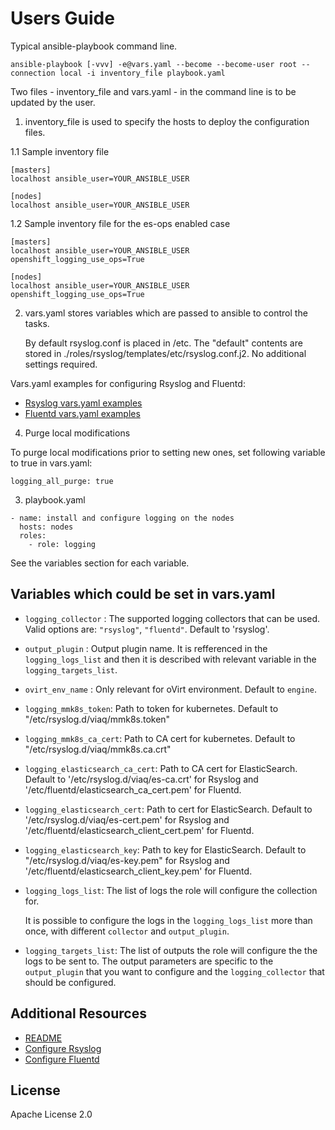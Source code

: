 # Users Guide

Typical ansible-playbook command line.

``` ansible-playbook [-vvv] -e@vars.yaml --become --become-user root --connection local -i inventory_file playbook.yaml ```

Two files - inventory_file and vars.yaml - in the command line is to be updated by the user.

1. inventory_file is used to specify the hosts to deploy the configuration files.

1.1  Sample inventory file
```
[masters]
localhost ansible_user=YOUR_ANSIBLE_USER

[nodes]
localhost ansible_user=YOUR_ANSIBLE_USER
```

1.2  Sample inventory file for the es-ops enabled case
```
[masters]
localhost ansible_user=YOUR_ANSIBLE_USER openshift_logging_use_ops=True

[nodes]
localhost ansible_user=YOUR_ANSIBLE_USER openshift_logging_use_ops=True
```


2. vars.yaml stores variables which are passed to ansible to control the tasks.

   By default rsyslog.conf is placed in /etc.  The "default" contents are stored in ./roles/rsyslog/templates/etc/rsyslog.conf.j2.
   No additional settings required.

Vars.yaml examples for configuring Rsyslog and Fluentd:
   * [Rsyslog vars.yaml examples](https://github.com/linux-system-roles/logging/docs/vars_yaml_rsyslog.md)
   * [Fluentd vars.yaml examples](https://github.com/linux-system-roles/logging/docs/vars_yaml_fluentd.md)

4. Purge local modifications

To purge local modifications prior to setting new ones, set following variable to true in vars.yaml:

```
logging_all_purge: true
```

3. playbook.yaml

```
- name: install and configure logging on the nodes
  hosts: nodes
  roles:
    - role: logging
```

   See the variables section for each variable.


## Variables which could be set in vars.yaml

- `logging_collector` : The supported logging collectors that can be used. Valid options are: `"rsyslog"`, `"fluentd"`. Default to 'rsyslog'.
- `output_plugin` : Output plugin name. It is refferenced in the `logging_logs_list` and then it is described with relevant variable in the `logging_targets_list`.
- `ovirt_env_name` : Only relevant for oVirt environment.  Default to `engine`.

- `logging_mmk8s_token`: Path to token for kubernetes.  Default to "/etc/rsyslog.d/viaq/mmk8s.token"
- `logging_mmk8s_ca_cert`: Path to CA cert for kubernetes.  Default to "/etc/rsyslog.d/viaq/mmk8s.ca.crt"
- `logging_elasticsearch_ca_cert`: Path to CA cert for ElasticSearch.  Default to '/etc/rsyslog.d/viaq/es-ca.crt' for Rsyslog and '/etc/fluentd/elasticsearch_ca_cert.pem' for Fluentd.
- `logging_elasticsearch_cert`: Path to cert for ElasticSearch.  Default to '/etc/rsyslog.d/viaq/es-cert.pem' for Rsyslog and '/etc/fluentd/elasticsearch_client_cert.pem' for Fluentd.
- `logging_elasticsearch_key`: Path to key for ElasticSearch.  Default to "/etc/rsyslog.d/viaq/es-key.pem" for Rsyslog and '/etc/fluentd/elasticsearch_client_key.pem' for Fluentd.

- `logging_logs_list`: The list of logs the role will configure the collection for.

  It is possible to configure the logs in the `logging_logs_list` more than once,
  with different `collector` and `output_plugin`.

- `logging_targets_list`: The list of outputs the role will configure the the logs to be sent to.
  The output parameters are specific to the `output_plugin` that you want to configure and the `logging_collector` that should be configured.

## Additional Resources

   * [README](https://github.com/linux-system-roles/logging/README.md)
   * [Configure Rsyslog](https://github.com/linux-system-roles/logging/docs/configure_rsyslog.md)
   * [Configure Fluentd](https://github.com/linux-system-roles/logging/docs/configure_fluentd.md)

License
-------

Apache License 2.0

